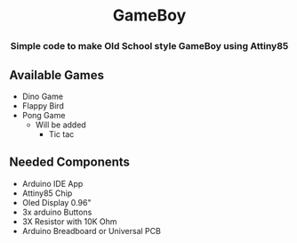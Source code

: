 
# <p align="center"><b>GameBoy</b></p>
### <p align="center"><b>Simple code to make Old School style GameBoy using Attiny85</b></p>

## Available Games
- Dino Game
- Flappy Bird
- Pong Game
  - Will be added
    - Tic tac

## Needed Components
- Arduino IDE App
- Attiny85 Chip
- Oled Display 0.96"
- 3x arduino Buttons
- 3X Resistor with 10K Ohm
- Arduino Breadboard or Universal PCB

